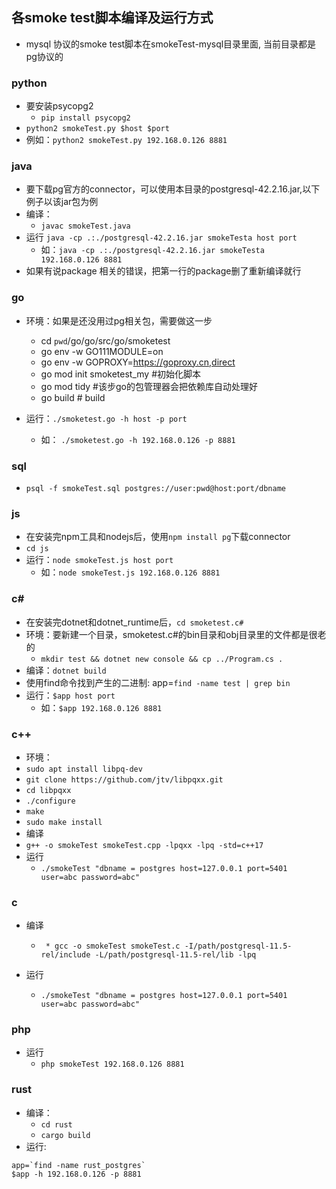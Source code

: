 ## 各smoke test脚本编译及运行方式
* mysql 协议的smoke test脚本在smokeTest-mysql目录里面, 当前目录都是pg协议的
### python
* 要安装psycopg2
  * `pip install psycopg2`
* `python2 smokeTest.py $host $port`
* 例如：`python2 smokeTest.py 192.168.0.126 8881`
### java
* 要下载pg官方的connector，可以使用本目录的postgresql-42.2.16.jar,以下例子以该jar包为例
* 编译：
  * `javac smokeTest.java`
* 运行 `java -cp .:./postgresql-42.2.16.jar smokeTesta host port`
  * 如：`java -cp .:./postgresql-42.2.16.jar smokeTesta 192.168.0.126 8881`
* 如果有说package 相关的错误，把第一行的package删了重新编译就行
### go
* 环境：如果是还没用过pg相关包，需要做这一步
  * cd `pwd`/go/go/src/go/smoketest
  * go env -w GO111MODULE=on
  * go env -w GOPROXY=https://goproxy.cn,direct
  * go mod init smoketest_my #初始化脚本
  * go mod tidy #该步go的包管理器会把依赖库自动处理好
  * go build # build

* 运行：`./smoketest.go -h host -p port`
  * 如： `./smoketest.go -h 192.168.0.126 -p 8881`

### sql
* `psql -f smokeTest.sql postgres://user:pwd@host:port/dbname`

### js
* 在安装完npm工具和nodejs后，使用`npm install pg`下载connector
* `cd js`
* 运行：`node smokeTest.js host port`
  * 如：`node smokeTest.js 192.168.0.126 8881`

### c#
* 在安装完dotnet和dotnet_runtime后，`cd smoketest.c#`
* 环境：要新建一个目录，smoketest.c#的bin目录和obj目录里的文件都是很老的
  * `mkdir test && dotnet new console && cp ../Program.cs .`
* 编译：`dotnet build`
* 使用find命令找到产生的二进制: app=`find -name test | grep bin`
* 运行：`$app host port`
  * 如：`$app 192.168.0.126 8881`

### c++
* 环境：
 * `sudo apt install libpq-dev`
 * `git clone https://github.com/jtv/libpqxx.git`
 * `cd libpqxx`
 * `./configure`
 * `make`
 * `sudo make install`
* 编译
 * `g++ -o smokeTest smokeTest.cpp -lpqxx -lpq -std=c++17`
* 运行 
  * `./smokeTest "dbname = postgres host=127.0.0.1 port=5401 user=abc password=abc"`

### c
* 编译
  * ` * gcc -o smokeTest smokeTest.c -I/path/postgresql-11.5-rel/include -L/path/postgresql-11.5-rel/lib -lpq`

* 运行
  * `./smokeTest "dbname = postgres host=127.0.0.1 port=5401 user=abc password=abc"`

### php
* 运行
  * `php smokeTest 192.168.0.126 8881`

### rust
* 编译：
  * `cd rust`
  * `cargo build`
* 运行:
```
app=`find -name rust_postgres`
$app -h 192.168.0.126 -p 8881
```
